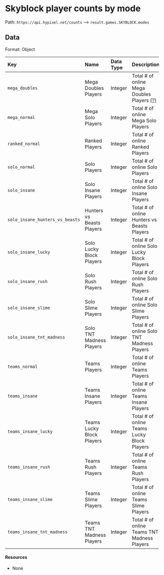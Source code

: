 # Skyblock player counts by mode
Path: `https://api.hypixel.net/counts` --> `result.games.SKYBLOCK.modes`

## Data
Format: Object

|Key|Name|Data Type|Description|
|:-|:-|:-|:-|
|`mega_doubles`|Mega Doubles Players|Integer|Total # of online Mega Doubles Players [(?)](https://github.com/HypixelCommunity/Hypixel-Api-Documentation/issues/6)|
|`mega_normal`|Mega Solo Players|Integer|Total # of online Mega Solo Players|
|`ranked_normal`|Ranked Players|Integer|Total # of online Ranked Players|
|`solo_normal`|Solo Players|Integer|Total # of online Solo Players|
|`solo_insane`|Solo Insane Players|Integer|Total # of online Solo Insane Players|
|`solo_insane_hunters_vs_beasts`|Hunters vs Beasts Players|Integer|Total # of online Hunters vs Beasts Players|
|`solo_insane_lucky`|Solo Lucky Block Players|Integer|Total # of online Solo Lucky Block Players|
|`solo_insane_rush`|Solo Rush Players|Integer|Total # of online Solo Rush Players|
|`solo_insane_slime`|Solo Slime Players|Integer|Total # of online Solo Slime Players|
|`solo_insane_tnt_madness`|Solo TNT Madness Players|Integer|Total # of online Solo TNT Madness Players|
|`teams_normal`|Teams Players|Integer|Total # of online Teams Players|
|`teams_insane`|Teams Insane Players|Integer|Total # of online Teams Insane Players|
|`teams_insane_lucky`|Teams Lucky Block Players|Integer|Total # of online Teams Lucky Block Players|
|`teams_insane_rush`|Teams Rush Players|Integer|Total # of online Teams Rush Players|
|`teams_insane_slime`|Teams Slime Players|Integer|Total # of online Teams Slime Players|
|`teams_insane_tnt_madness`|Teams TNT Madness Players|Integer|Total # of online Teams TNT Madness Players|

#### Resources
- None